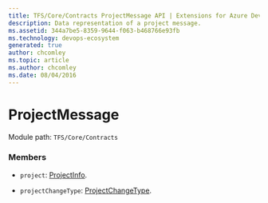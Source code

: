 ```yaml
---
title: TFS/Core/Contracts ProjectMessage API | Extensions for Azure DevOps Services
description: Data representation of a project message.
ms.assetid: 344a7be5-8359-9644-f063-b468766e93fb
ms.technology: devops-ecosystem
generated: true
author: chcomley
ms.topic: article
ms.author: chcomley
ms.date: 08/04/2016
---
```


# ProjectMessage

Module path: `TFS/Core/Contracts`

### Members

* `project`: [ProjectInfo](../../../TFS/Core/Contracts/ProjectInfo.md).

* `projectChangeType`: [ProjectChangeType](../../../TFS/Core/Contracts/ProjectChangeType.md).
